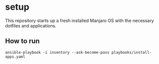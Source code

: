 # setup

This repository starts up a fresh installed Manjaro OS with the necessary dotfiles and applications.

## How to run

```shell
ansible-playbook -i inventory --ask-become-pass playbooks/install-apps.yaml
```
